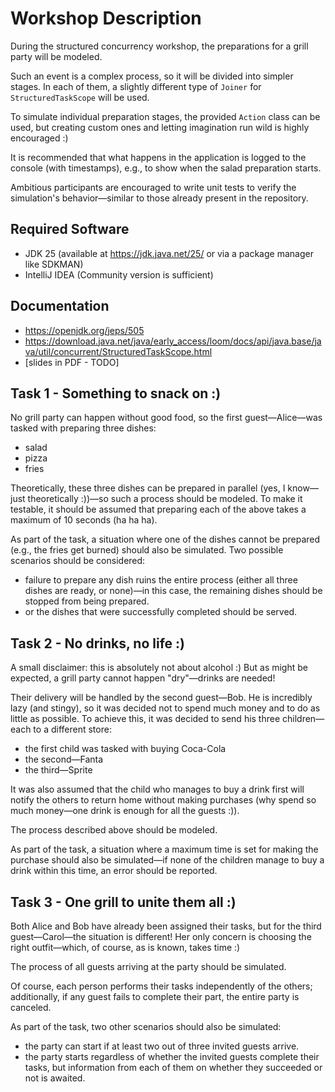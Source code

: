 # Workshop Description

During the structured concurrency workshop, the preparations for a grill party will be modeled.

Such an event is a complex process, so it will be divided into simpler stages. In each of them, a slightly different type of `Joiner` for `StructuredTaskScope` will be used.

To simulate individual preparation stages, the provided `Action` class can be used, but creating custom ones and letting imagination run wild is highly encouraged :)

It is recommended that what happens in the application is logged to the console (with timestamps), e.g., to show when the salad preparation starts.

Ambitious participants are encouraged to write unit tests to verify the simulation's behavior—similar to those already present in the repository.

## Required Software

- JDK 25 (available at https://jdk.java.net/25/ or via a package manager like SDKMAN)
- IntelliJ IDEA (Community version is sufficient)

## Documentation

- https://openjdk.org/jeps/505
- https://download.java.net/java/early_access/loom/docs/api/java.base/java/util/concurrent/StructuredTaskScope.html
- [slides in PDF - TODO]

## Task 1 - Something to snack on :)

No grill party can happen without good food, so the first guest—Alice—was tasked with preparing three dishes:
- salad
- pizza
- fries

Theoretically, these three dishes can be prepared in parallel (yes, I know—just theoretically :))—so such a process should be modeled. To make it testable, it should be assumed that preparing each of the above takes a maximum of 10 seconds (ha ha ha).

As part of the task, a situation where one of the dishes cannot be prepared (e.g., the fries get burned) should also be simulated. Two possible scenarios should be considered:
- failure to prepare any dish ruins the entire process (either all three dishes are ready, or none)—in this case, the remaining dishes should be stopped from being prepared.
- or the dishes that were successfully completed should be served.

## Task 2 - No drinks, no life :)

A small disclaimer: this is absolutely not about alcohol :) But as might be expected, a grill party cannot happen "dry"—drinks are needed!

Their delivery will be handled by the second guest—Bob. He is incredibly lazy (and stingy), so it was decided not to spend much money and to do as little as possible.
To achieve this, it was decided to send his three children—each to a different store:
- the first child was tasked with buying Coca-Cola
- the second—Fanta
- the third—Sprite

It was also assumed that the child who manages to buy a drink first will notify the others to return home without making purchases (why spend so much money—one drink is enough for all the guests :)).

The process described above should be modeled.

As part of the task, a situation where a maximum time is set for making the purchase should also be simulated—if none of the children manage to buy a drink within this time, an error should be reported.

## Task 3 - One grill to unite them all :)

Both Alice and Bob have already been assigned their tasks, but for the third guest—Carol—the situation is different! Her only concern is choosing the right outfit—which, of course, as is known, takes time :)

The process of all guests arriving at the party should be simulated.

Of course, each person performs their tasks independently of the others; additionally, if any guest fails to complete their part, the entire party is canceled.

As part of the task, two other scenarios should also be simulated:
- the party can start if at least two out of three invited guests arrive.
- the party starts regardless of whether the invited guests complete their tasks, but information from each of them on whether they succeeded or not is awaited.